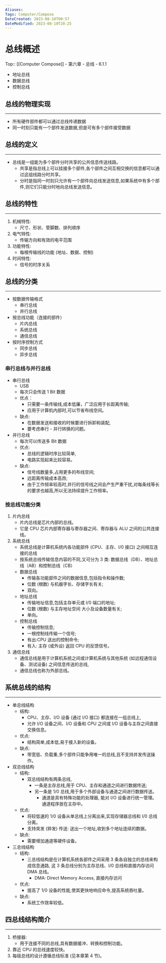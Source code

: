 ```yaml
---
Aliases: 
Tags: Computer/Compose 
DateCreated: 2023-08-10T00:57
DateModified: 2023-08-10T20:25
---
```

# 总线概述

Top:: [[Computer Compose]] - 第六章 - 总线 - 6.1.1

- 地址总线
- 数据总线
- 控制总线

## 总线的物理实现
---
- 所有硬件部件都可以通过总线传递数据
- 同一时刻只能有一个部件发送数据,但是可有多个部件接受数据

## 总线的定义
---
- 总线是一组能为多个部件分时共享的公共信息传送线路。
	- 共享是指总线上可以挂接多个部件,各个部件之间互相交换的信息都可以通过这组线路分时共享。
	- 分时是指同一时刻只允许有一个部件向总线发送信息,如果系统中有多个部件,则它们只能分时地向总线发送信息。

## 总线的特性
---
1. 机械特性:
	- 尺寸、形状、管脚数、排列顺序
2. 电气特性:
	- 传输方向和有效的电平范围
3. 功能特性:
	- 每根传输线的功能 (地址、数据、控制)
4. 时间特性:
	- 信号的时序关系
 
## 总线的分类
---
- 按数据传输格式
	- 串行总线
	- 并行总线
- 按总线功能（连接的部件）
	- 片内总线
	- 系统总线
	- 通信总线
- 按时序控制方式
	- 同步总线
	- 异步总线

### 串行总线与并行总线

- 串行总线
	- USB
	- 每次只会传送 1 Bit 数据
	- 优点：
		- 只需要一条传输线,成本低廉，广泛应用于长距离传输;
		- 应用于计算机内部时,可以节省布线空间。
	- 缺点:
		- 在数据发送和接收的时候要进行拆卸和装配,
		- 要考虑串行 - 并行转换的问题。
- 并行总线
	- 每次可以传送多 Bit 数据
	- 优点:
		- 总线的逻辑时序比较简单,
		- 电路实现起来比较容易。
	- 缺点:
		- 信号线数量多,占用更多的布线空间;
		- 远距离传输成本高昂;
		- 由于工作频率较高时,并行的信号线之间会产生严重干扰,对每条线等长的要求也越高,所以无法持续提升工作频率。

### 按总线功能分类

1. 片内总线
	- 片内总线是芯片内部的总线。
	- 它是 CPU 芯片内部寄存器与寄存器之间、寄存器与 ALU 之间的公共连接线。
2. 系统总线
	- 系统总线是计算机系统内各功能部件 (CPU、主存、I/0 接口) 之间相互连接的总线
	- 按系统总线传输信息内容的不同,又可分为 3 类: 数据总线（DB）、地址总线（AB）和控制总线（CB）
	- 数据总线
		- 传输各功能部件之间的数据信息,包括指令和操作数;
		- 位数 (根数) 与机器字长、存储字长有关;
		- 双向。
	- 地址总线
		- 传输地址信息,包括主存单元或 I/0 端口的地址;
		- 位数 (根数) 与主存地址空间 大小及设备数量有关;
		- 单向。
	- 控制总线
		- 传输控制信息;
		- 一根控制线传输一个信号;
		- 有出:CPU 送出的控制命令;
		- 有入: 主存 (或外设) 返回 CPU 的反馈信号。
3. 通信总线
	- 通信总线是用于计算机系统之间或计算机系统与其他系统 (如远程通信设备、测试设备) 之间信息传送的总线,
	- 通信总线也称为外部总线。
 
## 系统总线的结构
---
- 单总线结构
	- 结构:
		- CPU、主存、I/O 设备 (通过 I/O 接口) 都连接在一组总线上,
		- 允许 I/O 设备之间、I/O 设备和 CPU 之间或 I/O 设备与主存之间直接交换信息。
	- 优点:
		- 结构简单,成本低,易于接入新的设备。
	- 缺点:
		- 带宽低、负载重,多个部件只能争用唯一的总线,且不支持并发传送操作。
- 双总线结构
	- 结构:
		- 双总线结构有两条总线,
			- 一条是主存总线,用于 CPU、主存和通道之间进行数据传送;
			- 另一条是 1/0 总线,用于多个外部设备与通道之间进行数据传送。
				- 通道是具有特殊功能的处理器, 能对 I/O 设备进行统一管理。通道程序放在主存中。
	- 优点:
		- 将较低速的 1/0 设备从单总线上分离出来,实现存储器总线和 I/0 总线分离。
		- 支持突发 (猝发) 传送: 送出一个地址,收到多个地址连续的数据。
	- 缺点:
		- 需要增加通道等硬件设备。
- 三总线结构
	- 结构:
		- 三总线结构是在计算机系统各部件之间采用 3 条各自独立的总线来构成信息通路, 这 3 条总线分别为主存总线、I/0 总线和直接内存访问 DMA 总线。
			- DMA: Direct Memory Access, 直接内存访问
	- 优点:
		- 提高了 1/0 设备的性能,使其更快地响应命令,提高系统吞吐量。
	- 缺点:
		- 系统工作效率较低。

## 四总线结构简介
---
1. 桥接器:
	- 用于连接不同的总线,具有数据缓冲、转换和控制功能。
2. 靠近 CPU 的总线速度较快。
3. 每级总线的设计遵循总线标准 (见本章第 4 节)。
